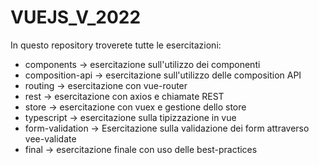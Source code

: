 # VUEJS_V_2022

In questo repository troverete tutte le esercitazioni:

- components -> esercitazione sull'utilizzo dei componenti
- composition-api -> esercitazione sull'utilizzo delle composition API
- routing -> esercitazione con vue-router
- rest -> esercitazione con axios e chiamate REST
- store -> esercitazione con vuex e gestione dello store
- typescript -> esercitazione sulla tipizzazione in vue
- form-validation -> Esercitazione sulla validazione dei form attraverso vee-validate
- final -> esercitazione finale con uso delle best-practices
